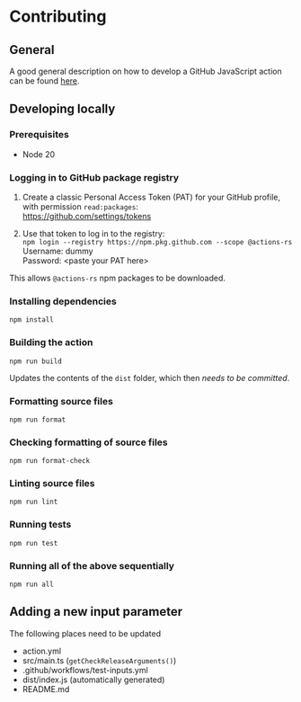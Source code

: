 # Contributing

## General

A good general description on how to develop a GitHub JavaScript action can be found [here](https://docs.github.com/en/actions/creating-actions/creating-a-javascript-action).

## Developing locally

### Prerequisites

- Node 20

### Logging in to GitHub package registry

1. Create a classic Personal Access Token (PAT) for your GitHub profile,  
with permission `read:packages`:  
https://github.com/settings/tokens

1. Use that token to log in to the registry:  
`npm login --registry https://npm.pkg.github.com --scope @actions-rs`  
Username: dummy  
Password: \<paste your PAT here\>

This allows `@actions-rs` npm packages to be downloaded.

### Installing dependencies

`npm install`

### Building the action

`npm run build`

Updates the contents of the `dist` folder, which then _needs to be committed_.

### Formatting source files

`npm run format`

### Checking formatting of source files

`npm run format-check`

### Linting source files

`npm run lint`

### Running tests

`npm run test`

### Running all of the above sequentially

`npm run all`

## Adding a new input parameter

The following places need to be updated

- action.yml
- src/main.ts (`getCheckReleaseArguments()`)
- .github/workflows/test-inputs.yml
- dist/index.js (automatically generated)
- README.md
